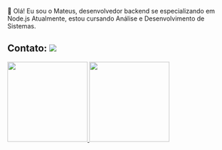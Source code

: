 👋 Olá! Eu sou o Mateus, desenvolvedor backend se especializando em Node.js 
Atualmente, estou cursando Análise e Desenvolvimento de Sistemas.

## Contato: <a href="https://www.linkedin.com/in/tetbatista" target="_blank"><img loading="lazy" src="https://img.shields.io/badge/-LinkedIn-%230077B5?style=for-the-badge&logo=linkedin&logoColor=white" target="_blank"></a>

<div>
<a href="https://github.com/tetbatista">
<img loading="lazy" height="180em" src="https://github-readme-stats.vercel.app/api/top-langs/?username=tetbatista&layout=compact&langs_count=7&theme=dracula"/>
<img loading="lazy" height="180em" src="https://github-readme-stats.vercel.app/api?username=tetbatista&show_icons=true&theme=dracula&include_all_commits=true&count_private=true"/>
</div>

<!--
**tetbatista/tetbatista** is a ✨ _special_ ✨ repository because its `README.md` (this file) appears on your GitHub profile.

Here are some ideas to get you started:

- 🔭 I’m currently working on ...
- 🌱 I’m currently learning ...
- 👯 I’m looking to collaborate on ...
- 🤔 I’m looking for help with ...
- 💬 Ask me about ...
- 📫 How to reach me: ...
- 😄 Pronouns: ...
- ⚡ Fun fact: ...
-->
